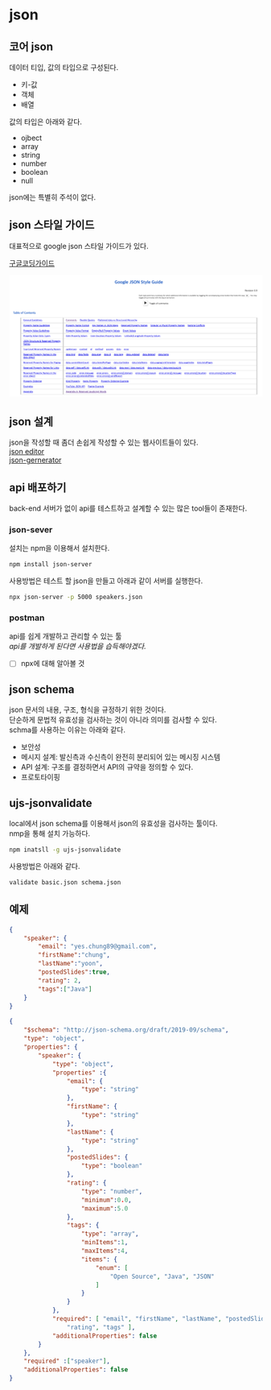 # json

## 코어 json
데이터 티입, 값의 타입으로 구성된다. 
- 키-값
- 객체
- 배열

값의 타입은 아래와 같다. 
- ojbect
- array
- string
- number
- boolean
- null

json에는 특별히 주석이 없다.

## json 스타일 가이드
대표적으로 google json 스타일 가이드가 있다.

[구글코딩가이드](https://google.github.io/styleguide/jsoncstyleguide.xml)

<img src=../images/googleJsonsStyleGuide.png width=700>

## json 설계
json을 작성할 때 좀더 손쉽게 작성할 수 있는 웹사이트들이 있다.  
[json editor](https://jsoneditoronline.org/#right=local.terapi&left=local.defidi)  
[json-gernerator](https://json-generator.com/)


## api 배포하기
back-end 서버가 없이 api를 테스트하고 설계할 수 있는 많은 tool들이 존재한다.

### json-sever
설치는 npm을 이용해서 설치한다. 
```bash
npm install json-server
```
사용방법은 테스트 할 json을 만들고 아래과 같이 서버를 실행한다.
```bash
npx json-server -p 5000 speakers.json
```
### postman
api를 쉽게 개발하고 관리할 수 있는 툴  
*api를 개발하게 된다면 사용법을 습득해야겠다.*

- [ ] npx에 대해 알아볼 것



## json schema
json 문서의 내용, 구조, 형식을 규정하기 위한 것이다.  
단순하게 문법적 유효성을 검사하는 것이 아니라 의미를 검사할 수 있다.  
schma를 사용하는 이유는 아래와 같다. 
- 보안성
- 메시지 설계: 발신측과 수신측이 완전히 분리되어 있는 메시징 시스템
- API 설계: 구조를 결정하면서 API의 규약을 정의할 수 있다.
- 프로토타이핑

## ujs-jsonvalidate
local에서 json schema를 이용해서 json의 유효성을 검사하는 툴이다.  
nmp을 통해 설치 가능하다.
```bash
npm inatsll -g ujs-jsonvalidate
```
사용방법은 아래와 같다. 
```bash
validate basic.json schema.json 
```

## 예제
```json
{
    "speaker": {
        "email": "yes.chung89@gmail.com",
        "firstName":"chung",
        "lastName":"yoon",
        "postedSlides":true,
        "rating": 2,
        "tags":["Java"]
    }
}
```
```json
{
    "$schema": "http://json-schema.org/draft/2019-09/schema",
    "type": "object",
    "properties": {
        "speaker": {
            "type": "object",
            "properties" :{
                "email": {
                    "type": "string"
                },
                "firstName": {
                    "type": "string"
                },
                "lastName": {
                    "type": "string"
                },
                "postedSlides": {
                    "type": "boolean"
                },
                "rating": {
                    "type": "number",
                    "minimum":0.0,
                    "maximum":5.0
                },
                "tags": {
                    "type": "array",
                    "minItems":1,
                    "maxItems":4,
                    "items": {
                        "enum": [
                            "Open Source", "Java", "JSON"
                        ]
                    }
                }
            },
            "required": [ "email", "firstName", "lastName", "postedSlides", 
                "rating", "tags" ],
            "additionalProperties": false
        }
    },
    "required" :["speaker"],
    "additionalProperties": false
}
```
